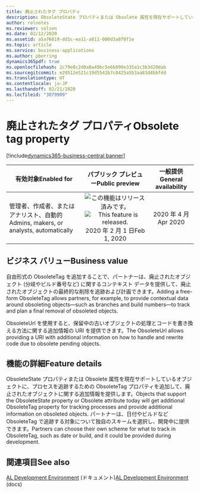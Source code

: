 ```yaml
---
title: 廃止されたタグ プロパティ
description: ObsoleteState プロパティまたは Obsolete 属性を現在サポートしているオブジェクトに、プロセスを追跡するための ObsoleteTag プロパティを追加して、廃止されたオブジェクトに関する情報を提供します。
author: relnotes
ms.reviewer: solsen
ms.date: 02/12/2020
ms.assetid: a5a76819-dd1c-ea11-a811-000d3a8f0f1e
ms.topic: article
ms.service: business-applications
ms.author: pborring
dynamics365pdf: true
ms.openlocfilehash: 2c79e0c2d0a0a49bc5e6b890e335a1c3b3d20dab
ms.sourcegitcommit: e29512e521c19d5542b7c0425a5b3aa83d4bbfdd
ms.translationtype: HT
ms.contentlocale: ja-JP
ms.lasthandoff: 02/21/2020
ms.locfileid: "3079909"
---
```

# <a name="obsolete-tag-property"></a><span data-ttu-id="0197a-103">廃止されたタグ プロパティ</span><span class="sxs-lookup"><span data-stu-id="0197a-103">Obsolete tag property</span></span>
[!include[dynamics365-business-central banner](../includes/dynamics365-business-central.md)]

| <span data-ttu-id="0197a-104">有効対象</span><span class="sxs-lookup"><span data-stu-id="0197a-104">Enabled for</span></span>    |  <span data-ttu-id="0197a-105">パブリック プレビュー</span><span class="sxs-lookup"><span data-stu-id="0197a-105">Public preview</span></span> | <span data-ttu-id="0197a-106">一般提供</span><span class="sxs-lookup"><span data-stu-id="0197a-106">General availability</span></span> | 
| ---------- | :----------: |:----------: |
|<span data-ttu-id="0197a-107">管理者、作成者、またはアナリスト、自動的</span><span class="sxs-lookup"><span data-stu-id="0197a-107">Admins, makers, or analysts, automatically</span></span>|<span data-ttu-id="0197a-108">![この機能はリリース済みです。](/dynamics365-release-plan/media/green-checkmark.png "この機能はリリース済みです。")</span><span class="sxs-lookup"><span data-stu-id="0197a-108">![This feature is released.](/dynamics365-release-plan/media/green-checkmark.png "This feature is released.")</span></span> <span data-ttu-id="0197a-109">2020 年 2 月 1 日</span><span class="sxs-lookup"><span data-stu-id="0197a-109">Feb 1, 2020</span></span>| <span data-ttu-id="0197a-110">2020 年 4 月</span><span class="sxs-lookup"><span data-stu-id="0197a-110">Apr 2020</span></span>|


## <a name="business-value"></a><span data-ttu-id="0197a-111">ビジネス バリュー</span><span class="sxs-lookup"><span data-stu-id="0197a-111">Business value</span></span>
<!-- bv start -->
<span data-ttu-id="0197a-112">自由形式の ObsoleteTag を追加することで、パートナーは、廃止されたオブジェクト (分岐やビルド番号など) に関するコンテキスト データを提供して、廃止されたオブジェクトの最終的な削除を追跡および計画できます。</span><span class="sxs-lookup"><span data-stu-id="0197a-112">Adding a free-form ObsoleteTag allows partners, for example, to provide contextual data around obsoleting objects—such as branches and build numbers—to track and plan a final removal of obsoleted objects.</span></span>

<span data-ttu-id="0197a-113">ObsoleteUrl を使用すると、保留中の古いオブジェクトの処理とコードを書き換える方法に関する追加情報の URI を提供できます。</span><span class="sxs-lookup"><span data-stu-id="0197a-113">The ObsoleteUrl allows providing a URI with additional information on how to handle and rewrite code due to obsolete pending objects.</span></span>
<!-- bv end -->



## <a name="feature-details"></a><span data-ttu-id="0197a-114">機能の詳細</span><span class="sxs-lookup"><span data-stu-id="0197a-114">Feature details</span></span>
<!--feature detail start -->
<span data-ttu-id="0197a-115">ObsoleteState プロパティまたは Obsolete 属性を現在サポートしているオブジェクトに、プロセスを追跡するための ObsoleteTag プロパティを追加して、廃止されたオブジェクトに関する追加情報を提供します。</span><span class="sxs-lookup"><span data-stu-id="0197a-115">Objects that support the ObsoleteState property or Obsolete attribute today will get additional ObsoleteTag property for tracking processes and provide additional information on obsoleted objects.</span></span> <span data-ttu-id="0197a-116">パートナーは、日付やビルドなど ObsoleteTag で追跡する対象について独自のスキームを選択し、開発中に提供できます。</span><span class="sxs-lookup"><span data-stu-id="0197a-116">Partners can choose their own scheme for what to track in ObsoleteTag, such as date or build, and it could be provided during development.</span></span>
<!--feature detail end -->










## <a name="see-also"></a><span data-ttu-id="0197a-117">関連項目</span><span class="sxs-lookup"><span data-stu-id="0197a-117">See also</span></span>

<span data-ttu-id="0197a-118">[AL Development Environment](https://docs.microsoft.com/dynamics365/business-central/dev-itpro/developer/devenv-reference-overview) (ドキュメント)</span><span class="sxs-lookup"><span data-stu-id="0197a-118">[AL Development Environment](https://docs.microsoft.com/dynamics365/business-central/dev-itpro/developer/devenv-reference-overview) (docs)</span></span>
